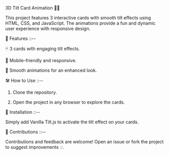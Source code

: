 3D Tilt Card Animation 🎴✨

This project features 3 interactive cards with smooth tilt effects using HTML, CSS, and JavaScript. The animations provide a fun and dynamic user experience with responsive design.

🚀 Features  ::--

🃏 3 cards with engaging tilt effects.

📱 Mobile-friendly and responsive.

🎨 Smooth animations for an enhanced look.


🛠 How to Use   ::--

1. Clone the repository.


2. Open the project in any browser to explore the cards.



🔧 Installation   ::--

Simply add Vanilla Tilt.js to activate the tilt effect on your cards.

🤝 Contributions    ::--

Contributions and feedback are welcome! Open an issue or fork the project to suggest improvements 💡.
